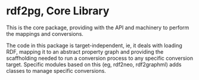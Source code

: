 # rdf2pg, Core Library

This is the core package, providing with the API and machinery to perform the mappings and conversions.  

The code in this package is target-independent, ie, it deals with loading RDF, mapping it to an abstract property graph
and providing the scaffholding needed to run a conversion process to any specific conversion target. Specific modules 
based on this (eg, rdf2neo, rdf2graphml) adds classes to manage specific conversions. 
